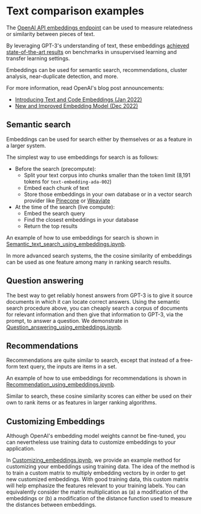 # Text comparison examples

The [OpenAI API embeddings endpoint](https://beta.openai.com/docs/guides/embeddings) can be used to measure relatedness or similarity between pieces of text.

By leveraging GPT-3's understanding of text, these embeddings [achieved state-of-the-art results](https://arxiv.org/abs/2201.10005) on benchmarks in unsupervised learning and transfer learning settings.

Embeddings can be used for semantic search, recommendations, cluster analysis, near-duplicate detection, and more.

For more information, read OpenAI's blog post announcements:

* [Introducing Text and Code Embeddings (Jan 2022)](https://openai.com/blog/introducing-text-and-code-embeddings/)
* [New and Improved Embedding Model (Dec 2022)](https://openai.com/blog/new-and-improved-embedding-model/)

## Semantic search

Embeddings can be used for search either by themselves or as a feature in a larger system.

The simplest way to use embeddings for search is as follows:

* Before the search (precompute):
  * Split your text corpus into chunks smaller than the token limit (8,191 tokens for `text-embedding-ada-002`)
  * Embed each chunk of text
  * Store those embeddings in your own database or in a vector search provider like [Pinecone](https://www.pinecone.io) or [Weaviate](https://weaviate.io)
* At the time of the search (live compute):
  * Embed the search query
  * Find the closest embeddings in your database
  * Return the top results

An example of how to use embeddings for search is shown in [Semantic_text_search_using_embeddings.ipynb](examples/Semantic_text_search_using_embeddings.ipynb).

In more advanced search systems, the the cosine similarity of embeddings can be used as one feature among many in ranking search results.

## Question answering

The best way to get reliably honest answers from GPT-3 is to give it source documents in which it can locate correct answers. Using the semantic search procedure above, you can cheaply search a corpus of documents for relevant information and then give that information to GPT-3, via the prompt, to answer a question. We demonstrate in [Question_answering_using_embeddings.ipynb](examples/Question_answering_using_embeddings.ipynb).

## Recommendations

Recommendations are quite similar to search, except that instead of a free-form text query, the inputs are items in a set.

An example of how to use embeddings for recommendations is shown in [Recommendation_using_embeddings.ipynb](examples/Recommendation_using_embeddings.ipynb).

Similar to search, these cosine similarity scores can either be used on their own to rank items or as features in larger ranking algorithms.

## Customizing Embeddings

Although OpenAI's embedding model weights cannot be fine-tuned, you can nevertheless use training data to customize embeddings to your application.

In [Customizing_embeddings.ipynb](examples/Customizing_embeddings.ipynb), we provide an example method for customizing your embeddings using training data. The idea of the method is to train a custom matrix to multiply embedding vectors by in order to get new customized embeddings. With good training data, this custom matrix will help emphasize the features relevant to your training labels. You can equivalently consider the matrix multiplication as (a) a modification of the embeddings or (b) a modification of the distance function used to measure the distances between embeddings.
